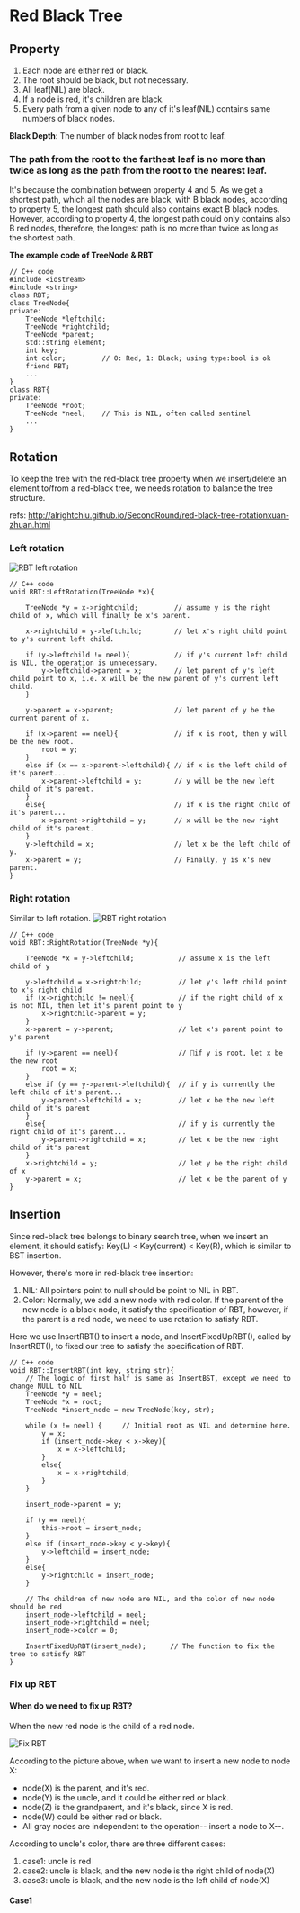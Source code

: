 # Red Black Tree
## Property
1. Each node are either red or black.
2. The root should be black, but not necessary.
3. All leaf(NIL) are black.
4. If a node is red, it's children are black.
5. Every path from a given node to any of it's leaf(NIL) contains same numbers of black nodes.

**Black Depth**: The number of black nodes from root to leaf.

### The path from the root to the farthest leaf is **no more than twice** as long as the path from the root to the nearest leaf.
It's because the combination between property 4 and 5. As we get a shortest path, which all the nodes are black, with B black nodes, according to property 5, the longest path should also contains exact B black nodes. However, according to property 4, the longest path could only contains also B red nodes, therefore, the longest path is no more than twice as long as the shortest path.


**The example code of TreeNode & RBT**
```
// C++ code
#include <iostream>
#include <string>
class RBT;
class TreeNode{
private:
    TreeNode *leftchild;
    TreeNode *rightchild;
    TreeNode *parent;
    std::string element;
    int key;
    int color;         // 0: Red, 1: Black; using type:bool is ok
    friend RBT;
    ...
}
class RBT{
private:
    TreeNode *root;
    TreeNode *neel;    // This is NIL, often called sentinel
    ...
}
```
## Rotation
To keep the tree with the red-black tree property when we insert/delete an element to/from a red-black tree, we needs rotation to balance the tree structure.

refs: http://alrightchiu.github.io/SecondRound/red-black-tree-rotationxuan-zhuan.html

### Left rotation
![RBT left rotation](https://github.com/alrightchiu/SecondRound/blob/master/content/Algorithms%20and%20Data%20Structures/Tree%20series/RBT_fig/Rotation/rotate6.png?raw=true)

```
// C++ code
void RBT::LeftRotation(TreeNode *x){

    TreeNode *y = x->rightchild;         // assume y is the right child of x, which will finally be x's parent.

    x->rightchild = y->leftchild;        // let x's right child point to y's current left child.

    if (y->leftchild != neel){           // if y's current left child is NIL, the operation is unnecessary.
        y->leftchild->parent = x;        // let parent of y's left child point to x, i.e. x will be the new parent of y's current left child.
    }

    y->parent = x->parent;               // let parent of y be the current parent of x.

    if (x->parent == neel){              // if x is root, then y will be the new root.
        root = y;          
    }         
    else if (x == x->parent->leftchild){ // if x is the left child of it's parent...
        x->parent->leftchild = y;        // y will be the new left child of it's parent.
    }
    else{                                // if x is the right child of it's parent...
        x->parent->rightchild = y;       // x will be the new right child of it's parent.
    }
    y->leftchild = x;                    // let x be the left child of y.
    x->parent = y;                       // Finally, y is x's new parent.
}
```

### Right rotation
Similar to left rotation.
![RBT right rotation](https://github.com/alrightchiu/SecondRound/blob/master/content/Algorithms%20and%20Data%20Structures/Tree%20series/RBT_fig/Rotation/rotate11.png?raw=true)

```
// C++ code
void RBT::RightRotation(TreeNode *y){

    TreeNode *x = y->leftchild;           // assume x is the left child of y

    y->leftchild = x->rightchild;         // let y's left child point to x's right child
    if (x->rightchild != neel){           // if the right child of x is not NIL, then let it's parent point to y
        x->rightchild->parent = y;
    }
    x->parent = y->parent;                // let x's parent point to y's parent

    if (y->parent == neel){               // if y is root, let x be the new root
        root = x;          
    }              
    else if (y == y->parent->leftchild){  // if y is currently the left child of it's parent...
        y->parent->leftchild = x;         // let x be the new left child of it's parent
    }
    else{                                 // if y is currently the right child of it's parent...
        y->parent->rightchild = x;        // let x be the new right child of it's parent
    }
    x->rightchild = y;                    // let y be the right child of x
    y->parent = x;                        // let x be the parent of y
}
```

## Insertion
Since red-black tree belongs to binary search tree, when we insert an element, it should satisfy: Key(L) < Key(current) < Key(R), which is similar to BST insertion.

However, there's more in red-black tree insertion:
1. NIL: All pointers point to null should be point to NIL in RBT.
2. Color: Normally, we add a new node with red color. If the parent of the new node is a black node, it satisfy the specification of RBT, however, if the parent is a red node, we need to use rotation to satisfy RBT.

Here we use InsertRBT() to insert a node, and InsertFixedUpRBT(), called by InsertRBT(), to fixed our tree to satisfy the specification of RBT.

```
// C++ code
void RBT::InsertRBT(int key, string str){
    // The logic of first half is same as InsertBST, except we need to change NULL to NIL
    TreeNode *y = neel;
    TreeNode *x = root;
    TreeNode *insert_node = new TreeNode(key, str);

    while (x != neel) {     // Initial root as NIL and determine here.
        y = x;
        if (insert_node->key < x->key){
            x = x->leftchild;
        }
        else{
            x = x->rightchild;
        }
    }

    insert_node->parent = y;

    if (y == neel){
        this->root = insert_node;
    }
    else if (insert_node->key < y->key){
        y->leftchild = insert_node;
    }
    else{
        y->rightchild = insert_node;
    }

    // The children of new node are NIL, and the color of new node should be red
    insert_node->leftchild = neel;
    insert_node->rightchild = neel;
    insert_node->color = 0;

    InsertFixedUpRBT(insert_node);      // The function to fix the tree to satisfy RBT
}
```
### Fix up RBT
#### When do we need to fix up RBT?
When the new red node is the child of a red node.

![Fix RBT](https://github.com/alrightchiu/SecondRound/blob/master/content/Algorithms%20and%20Data%20Structures/Tree%20series/RBT_fig/Insert/insert1.png?raw=true)

According to the picture above, when we want to insert a new node to node X:
- node(X) is the parent, and it's red.
- node(Y) is the uncle, and it could be either red or black.
- node(Z) is the grandparent, and it's black, since X is red.
- node(W) could be either red or black.
- All gray nodes are independent to the operation-- insert a node to X--.

According to uncle's color, there are three different cases:
1. case1: uncle is red
2. case2: uncle is black, and the new node is the right child of node(X)
3. case3: uncle is black, and the new node is the left child of node(X)

#### Case1

```

```
